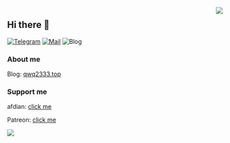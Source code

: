<div href="#">
  <img align="right" src="https://metrics.lecoq.io/qwq233?template=terminal" />
</div>

## Hi there 👋
[![Telegram](https://img.shields.io/static/v1?label=Telegram&message=@gao_cai_sheng&color=0088cc)](https://t.me/gao_cai_sheng_bot)
[![Mail](https://img.shields.io/badge/-qwq233@qwq2333.top-c14438?style=flat&logo=Gmail&logoColor=white&link=mailto:qwq233@qwq2333.top)](mailto:qwq233@qwq2333.top)
![Blog](https://img.shields.io/website?down_color=lightgrey&down_message=offline&up_color=blue&up_message=online&url=https%3A%2F%2Fqwq2333.top)

### About me
Blog: [qwq2333.top](https://qwq2333.top)

### Support me

afdian: [click me](https://afdian.net/@gao_cai_sheng)

Patreon: [click me](https://patreon.com/qwq233)

[![](https://count.getloli.com/get/@qwq233?theme=rule12)](https://count.getloli.com/get/@qwq233?theme=rule12)
